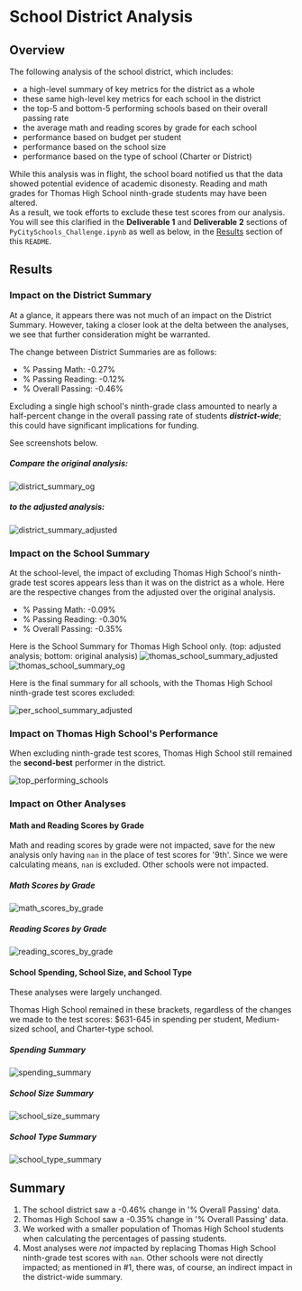 # School District Analysis

## Overview 

The following analysis of the school district, which includes: 

* a high-level summary of key metrics for the district as a whole
* these same high-level key metrics for each school in the district
* the top-5 and bottom-5 performing schools based on their overall passing rate
* the average math and reading scores by grade for each school
* performance based on budget per student
* performance based on the school size
* performance based on the type of school (Charter or District)

While this analysis was in flight, the school board notified us that the data showed potential evidence of academic disonesty. Reading and math grades for Thomas High School ninth-grade students may have been altered.  
As a result, we took efforts to exclude these test scores from our analysis. You will see this clarified in the **Deliverable 1** and **Deliverable 2** sections of `PyCitySchools_Challenge.ipynb` as well as below, in the [Results](#results) section of this `README`. 


## Results 

### Impact on the District Summary

At a glance, it appears there was not much of an impact on the District Summary. However, taking a closer look at the delta between the analyses, we see that further consideration might be warranted.

The change between District Summaries are as follows: 
* % Passing Math: -0.27%
* % Passing Reading: -0.12%
* % Overall Passing: -0.46%

Excluding a single high school's ninth-grade class amounted to nearly a half-percent change in the overall passing rate of students **_district-wide_**; this could have significant implications for funding. 

See screenshots below. 

##### Compare the original analysis:
![district_summary_og](Resources/school_analysis_df_screenshots/district_summary_og.png)

##### to the adjusted analysis: 
![district_summary_adjusted](Resources/school_analysis_df_screenshots/district_summary_adjusted.png)


### Impact on the School Summary

At the school-level, the impact of excluding Thomas High School's ninth-grade test scores appears less than it was on the district as a whole. Here are the respective changes from the adjusted over the original analysis. 
* % Passing Math: -0.09%
* % Passing Reading: -0.30%
* % Overall Passing: -0.35%
 
Here is the School Summary for Thomas High School only. (top: adjusted analysis; bottom: original analysis)
![thomas_school_summary_adjusted](Resources/school_analysis_df_screenshots/thomas_school_summary_adjusted.png)
![thomas_school_summary_og](Resources/school_analysis_df_screenshots/thomas_school_summary_og.png)

Here is the final summary for all schools, with the Thomas High School ninth-grade test scores excluded:

![per_school_summary_adjusted](Resources/school_analysis_df_screenshots/per_school_summary_adjusted.png)


### Impact on Thomas High School's Performance

When excluding ninth-grade test scores, Thomas High School still remained the **second-best** performer in the district. 

![top_performing_schools](Resources/school_analysis_df_screenshots/top_performing_schools.png)


### Impact on Other Analyses

#### Math and Reading Scores by Grade

Math and reading scores by grade were not impacted, save for the new analysis only having `nan` in the place of test scores for '9th'. Since we were calculating means, `nan` is excluded. Other schools were not impacted.

##### Math Scores by Grade
![math_scores_by_grade](Resources/school_analysis_df_screenshots/math_scores_by_grade.png)

##### Reading Scores by Grade
![reading_scores_by_grade](Resources/school_analysis_df_screenshots/reading_scores_by_grade.png)


#### School Spending, School Size, and School Type

These analyses were largely unchanged. 

Thomas High School remained in these brackets, regardless of the changes we made to the test scores: $631-645 in spending per student, Medium-sized school, and Charter-type school.


##### Spending Summary
![spending_summary](Resources/school_analysis_df_screenshots/spending_summary.png)

##### School Size Summary
![school_size_summary](Resources/school_analysis_df_screenshots/school_size_summary.png)


##### School Type Summary
![school_type_summary](Resources/school_analysis_df_screenshots/school_type_summary.png)



## Summary

1. The school district saw a -0.46% change in '% Overall Passing' data. 
2. Thomas High School saw a -0.35% change in '% Overall Passing' data.
3. We worked with a smaller population of Thomas High School students when calculating the percentages of passing students. 
4. Most analyses were _not_ impacted by replacing Thomas High School ninth-grade test scores with `nan`. Other schools were not directly impacted; as mentioned in #1, there was, of course, an indirect impact in the district-wide summary.
